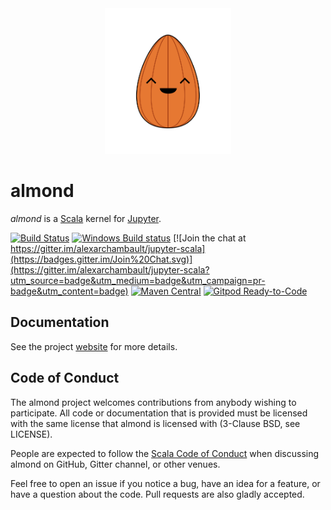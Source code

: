 <div align="center">
<img src="docs/website/static/logos/impure-logos-almond-0.svg" alt="logo" width="40%">
</div>

# almond

*almond* is a [Scala](https://scala-lang.org) kernel for [Jupyter](https://jupyter.org).

[![Build Status](https://travis-ci.org/almond-sh/almond.svg?branch=master)](https://travis-ci.org/almond-sh/almond)
[![Windows Build status](https://ci.appveyor.com/api/projects/status/4xg2mrvnttcxr4e8/branch/master?svg=true)](https://ci.appveyor.com/project/alexarchambault/almond/branch/master)
[![Join the chat at https://gitter.im/alexarchambault/jupyter-scala](https://badges.gitter.im/Join%20Chat.svg)](https://gitter.im/alexarchambault/jupyter-scala?utm_source=badge&utm_medium=badge&utm_campaign=pr-badge&utm_content=badge)
[![Maven Central](https://img.shields.io/maven-central/v/sh.almond/kernel_2.12.svg)](https://maven-badges.herokuapp.com/maven-central/sh.almond/kernel_2.12)
[![Gitpod Ready-to-Code](https://img.shields.io/badge/Gitpod-ready--to--code-blue?logo=gitpod)](https://gitpod.io/#https://github.com/almond-sh/almond)

## Documentation

See the project [website](https://almond.sh) for more details.

## Code of Conduct

The almond project welcomes contributions from anybody wishing to participate.
All code or documentation that is provided must be licensed with the same
license that almond is licensed with (3-Clause BSD, see LICENSE).

People are expected to follow the [Scala Code of Conduct](https://www.scala-lang.org/conduct)
when discussing almond on GitHub, Gitter channel, or other venues.

Feel free to open an issue if you notice a bug, have an idea for a feature, or have a question about the code. Pull requests are also gladly accepted.
